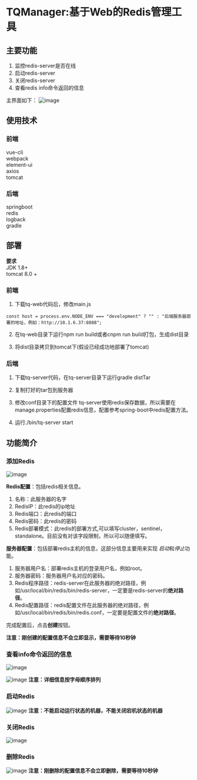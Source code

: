 # TQManager:基于Web的Redis管理工具
## 主要功能
1. 监控redis-server是否在线
2. 启动redis-server
3. 关闭redis-server
4. 查看redis info命令返回的信息


主界面如下：
![image](https://github.com/qbw2006/Resources/blob/master/TQManager/web-ui.png)

## 使用技术
### 前端
  vue-cli </br>
  webpack </br>
  element-ui </br>
  axios </br>
  tomcat

### 后端
  springboot </br>
  redis </br>
  logback </br>
  gradle

## 部署
**要求** </br>
  JDK 1.8+ </br>
  tomcat 8.0 +

### 前端
1. 下载tq-web代码后，修改main.js
```
const host = process.env.NODE_ENV === "development" ? "" : "后端服务器部署的地址，例如：http://10.1.6.37:8088";
```

2. 在tq-web目录下运行npm run build或者cnpm run build打包，生成dist目录

3. 将dist目录拷贝到tomcat下(假设已经成功地部署了tomcat)

### 后端
1. 下载tq-server代码，在tq-server目录下运行gradle distTar

2. 复制打好的tar包到服务器

3. 修改conf目录下的配置文件
tq-server使用redis保存数据，所以需要在manage.properties配置redis信息，配置参考spring-boot中redis配置方法。

4. 运行./bin/tq-server start


## 功能简介

### 添加Redis
![image](https://github.com/qbw2006/Resources/blob/master/TQManager/add-server.png)

**Redis配置**：包括redis相关信息。

1. 名称：此服务器的名字
2. RedisIP：此redis的ip地址
3. Redis端口：此redis的端口
4. Redis密码：此redis的密码
5. Redis部署模式：此redis的部署方式,可以填写cluster，sentinel，standalone。目前没有对该字段限制，所以可以随便填写。

**服务器配置**：包括部署redis主机的信息，这部分信息主要用来实现 *启动*和*停止*功能。
1. 服务器用户名：部署redis主机的登录用户名，例如root。
2. 服务器密码：服务器用户名对应的密码。
3. Redis程序路径：redis-server在此服务器的绝对路径，例如/usr/local/bin/redis/bin/redis-server，一定要是redis-server的**绝对路径**。
4. Redis配置路径：redis配置文件在此服务器的绝对路径，例如/usr/local/bin/redis/bin/redis.conf，一定要是配置文件的**绝对路径**。

完成配置后，点击**创建**按钮。

**注意：刚创建的配置信息不会立即显示，需要等待10秒钟**

### 查看info命令返回的信息

![image](https://github.com/qbw2006/Resources/blob/master/TQManager/dbl-click.png)

![image](https://github.com/qbw2006/Resources/blob/master/TQManager/redis-info.png)
**注意：详细信息按字母顺序排列**

### 启动Redis

![image](https://github.com/qbw2006/Resources/blob/master/TQManager/start-server.png)
**注意：不能启动运行状态的机器，不能关闭宕机状态的机器**

### 关闭Redis
![image](https://github.com/qbw2006/Resources/blob/master/TQManager/stop-server.png)

### 删除Redis
![image](https://github.com/qbw2006/Resources/blob/master/TQManager/stop-server.png)
**注意：刚删除的配置信息不会立即删除，需要等待10秒钟**
